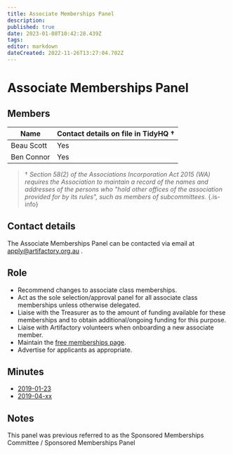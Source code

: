 ```yaml
---
title: Associate Memberships Panel
description: 
published: true
date: 2023-01-08T10:42:28.439Z
tags: 
editor: markdown
dateCreated: 2022-11-26T13:27:04.702Z
---
```


# Associate Memberships Panel

## Members

| Name                  | Contact details on file in TidyHQ † |
| --------------------- | ----------------------------------- |
| Beau Scott            | Yes                                 |
| Ben Connor            | Yes                                 |

> † *Section 58(2) of the Associations Incorporation Act 2015 (WA) requires the Association to maintain a record of the names and addresses of the persons who "hold other offices of the association provided for by its rules", such as members of subcommittees.*
{.is-info}

## Contact details

The Associate Memberships Panel can be contacted via email at apply@artifactory.org.au .


## Role

* Recommend changes to associate class memberships.
* Act as the sole selection/approval panel for all associate class memberships unless otherwise delegated.
* Liaise with the Treasurer as to the amount of funding available for these memberships and to obtain additional/ongoing funding for this purpose.
* Liaise with Artifactory volunteers when onboarding a new associate member.
* Maintain the [free memberships page](https://artifactory.org.au/pages/freeMembership).
* Advertise for applicants as appropriate.

## Minutes

* [2019-01-23](/minutes/Subcommittees/AssociateMemberships/2019-01-23)
* [2019-04-xx](/minutes/Subcommittees/AssociateMemberships/2019-04-xx)

## Notes

This panel was previous referred to as the Sponsored Memberships Committee / Sponsored Memberships Panel